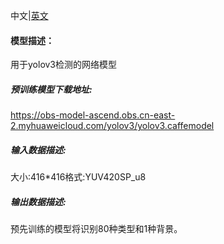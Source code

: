 中文|[英文](README_en.md)
#### 模型描述：

用于yolov3检测的网络模型

##### 预训练模型下载地址:
https://obs-model-ascend.obs.cn-east-2.myhuaweicloud.com/yolov3/yolov3.caffemodel

##### 输入数据描述:

大小:416*416格式:YUV420SP_u8

##### 输出数据描述:

预先训练的模型将识别80种类型和1种背景。